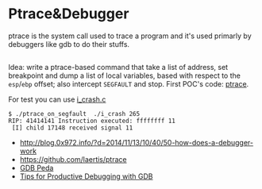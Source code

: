 # Ptrace&Debugger

ptrace is the system call used to trace a program and it's used
primarly by debuggers like gdb to do their stuffs.

##

Idea: write a ptrace-based command that take a list of address, set breakpoint
and dump a list of local variables, based with respect to the ``esp``/``ebp``
offset; also intercept ``SEGFAULT`` and stop. First POC's code: [ptrace](code/ptrace_on_segfault.c).

For test you can use [i_crash.c](code/i_crash.c)

```
$ ./ptrace_on_segfault  ./i_crash 265
RIP: 41414141 Instruction executed: ffffffff 11
 [I] child 17148 received signal 11
```


 - http://blog.0x972.info/?d=2014/11/13/10/40/50-how-does-a-debugger-work
 - https://github.com/laertis/ptrace
 - [GDB Peda](https://github.com/longld/peda)
 - [Tips for Productive Debugging with GDB](https://metricpanda.com/tips-for-productive-debugging-with-gdb)
